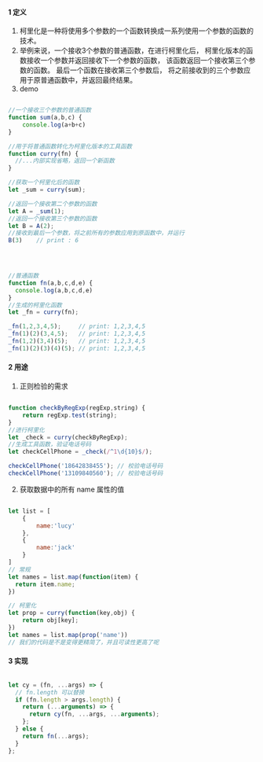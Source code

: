 #### 1 定义
1. 柯里化是一种将使用多个参数的一个函数转换成一系列使用一个参数的函数的技术。
2. 举例来说，一个接收3个参数的普通函数，在进行柯里化后， 柯里化版本的函数接收一个参数并返回接收下一个参数的函数， 该函数返回一个接收第三个参数的函数。 最后一个函数在接收第三个参数后， 将之前接收到的三个参数应用于原普通函数中，并返回最终结果。
3. demo
```js

//一个接收三个参数的普通函数
function sum(a,b,c) {
    console.log(a+b+c)
}

//用于将普通函数转化为柯里化版本的工具函数
function curry(fn) {
  //...内部实现省略，返回一个新函数
}

//获取一个柯里化后的函数
let _sum = curry(sum);

//返回一个接收第二个参数的函数
let A = _sum(1);
//返回一个接收第三个参数的函数
let B = A(2);
//接收到最后一个参数，将之前所有的参数应用到原函数中，并运行
B(3)    // print : 6

  
```
```js

//普通函数
function fn(a,b,c,d,e) {
  console.log(a,b,c,d,e)
}
//生成的柯里化函数
let _fn = curry(fn);

_fn(1,2,3,4,5);     // print: 1,2,3,4,5
_fn(1)(2)(3,4,5);   // print: 1,2,3,4,5
_fn(1,2)(3,4)(5);   // print: 1,2,3,4,5
_fn(1)(2)(3)(4)(5); // print: 1,2,3,4,5
```
#### 2 用途
1. 正则检验的需求
```js

function checkByRegExp(regExp,string) {
    return regExp.test(string);  
}
//进行柯里化
let _check = curry(checkByRegExp);
//生成工具函数，验证电话号码
let checkCellPhone = _check(/^1\d{10}$/);

checkCellPhone('18642838455'); // 校验电话号码
checkCellPhone('13109840560'); // 校验电话号码
```
2. 获取数据中的所有 name 属性的值
```js

let list = [
	{
		name:'lucy'
	},
	{
		name:'jack'
	}
]
// 常规
let names = list.map(function(item) {
  return item.name;
})

// 柯里化
let prop = curry(function(key,obj) {
    return obj[key];
})
let names = list.map(prop('name'))
// 我们的代码是不是变得更精简了，并且可读性更高了呢
```
#### 3 实现
```js

let cy = (fn, ...args) => {
  // fn.length 可以替换
  if (fn.length > args.length) {
    return (...arguments) => {
      return cy(fn, ...args, ...arguments);
    };
  } else {
    return fn(...args);
  }
};
```